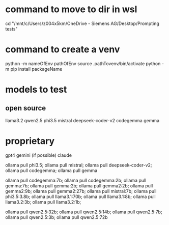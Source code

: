 # command to move to dir in wsl 
cd "/mnt/c/Users/z004x5km/OneDrive - Siemens AG/Desktop/Prompting tests"

# command to create a venv 
python -m nameOfEnv pathOfEnv
source .pathTovenv/bin/activate
python -m pip install packageName

# models to test
## open source
llama3.2
qwen2.5
phi3.5
mistral
deepseek-coder-v2
codegemma
gemma

# proprietary 
gpt4
gemini (if possible)
claude

ollama pull phi3.5; ollama pull mistral; ollama pull deepseek-coder-v2; ollama pull codegemma; ollama pull gemma

ollama pull codegemma:7b; ollama pull codegemma:2b;
ollama pull gemma:7b; ollama pull gemma:2b;
ollama pull gemma2:2b; ollama pull gemma2:9b; ollama pull gemma2:27b;
ollama pull mistral:7b;
ollama pull phi3.5:3.8b;
ollama pull llama3.1:70b; ollama pull llama3.1:8b; 
ollama pull llama3.2:3b; ollama pull llama3.2:1b; 

ollama pull qwen2.5:32b; ollama pull qwen2.5:14b; ollama pull qwen2.5:7b; ollama pull qwen2.5:3b; ollama pull qwen2.5:72b